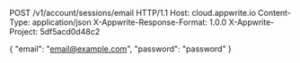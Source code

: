 POST /v1/account/sessions/email HTTP/1.1
Host: cloud.appwrite.io
Content-Type: application/json
X-Appwrite-Response-Format: 1.0.0
X-Appwrite-Project: 5df5acd0d48c2

{
  "email": "email@example.com",
  "password": "password"
}
